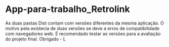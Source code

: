 # App-para-trabalho_Retrolink
As duas pastas Dist contam com versões diferentes da mesma aplicação.
O motivo pela existecia de duas versões se deve a erros de compatibilidade com navegadores web.
É recomendado testar as versões para a avaliação do projeto final.
Obrigado - L
